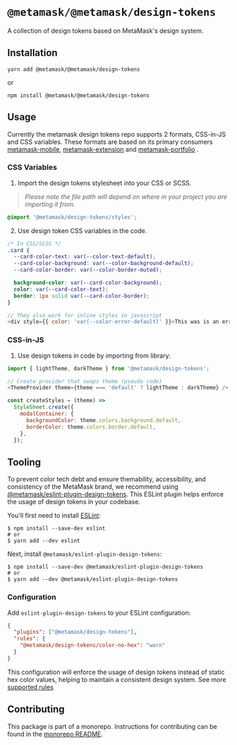 # `@metamask/@metamask/design-tokens`

A collection of design tokens based on MetaMask's design system.

## Installation

`yarn add @metamask/@metamask/design-tokens`

or

`npm install @metamask/@metamask/design-tokens`

## Usage

Currently the metamask design tokens repo supports 2 formats, CSS-in-JS and CSS variables. These formats are based on its primary consumers [metamask-mobile](https://github.com/MetaMask/metamask-mobile), [metamask-extension](https://github.com/MetaMask/metamask-extension) and [metamask-portfolio](https://github.com/consensys-vertical-apps/metamask-portfolio) .

### CSS Variables

1. Import the design tokens stylesheet into your CSS or SCSS.

> _Please note the file path will depend on where in your project you are importing it from._

```css
@import '@metamask/design-tokens/styles';
```

2. Use design token CSS variables in the code.

```css
/* In CSS/SCSS */
.card {
  --card-color-text: var(--color-text-default);
  --card-color-background: var(--color-background-default);
  --card-color-border: var(--color-border-muted);

  background-color: var(--card-color-background);
  color: var(--card-color-text);
  border: 1px solid var(--card-color-border);
}
```

```js
// They also work for inline styles in javascript
<div style={{ color: 'var(--color-error-default)' }}>This was is an error</div>
```

### CSS-in-JS

1. Use design tokens in code by importing from library:

```js
import { lightTheme, darkTheme } from '@metamask/design-tokens';

// Create provider that swaps theme (pseudo code)
<ThemeProvider theme={theme === 'default' ? lightTheme : darkTheme} />;

const createStyles = (theme) =>
  StyleSheet.create({
    modalContainer: {
      backgroundColor: theme.colors.background.default,
      borderColor: theme.colors.border.default,
    },
  });
```

## Tooling

To prevent color tech debt and ensure themability, accessibility, and consistency of the MetaMask brand, we recommend using [@metamask/eslint-plugin-design-tokens](https://github.com/MetaMask/eslint-plugin-design-tokens). This ESLint plugin helps enforce the usage of design tokens in your codebase.

You'll first need to install [ESLint](https://eslint.org):

```shell
$ npm install --save-dev eslint
# or
$ yarn add --dev eslint
```

Next, install `@metamask/eslint-plugin-design-tokens`:

```shell
$ npm install --save-dev @metamask/eslint-plugin-design-tokens
# or
$ yarn add --dev @metamask/eslint-plugin-design-tokens
```

### Configuration

Add `eslint-plugin-design-tokens` to your ESLint configuration:

```json
{
  "plugins": ["@metamask/design-tokens"],
  "rules": {
    "@metamask/design-tokens/color-no-hex": "warn"
  }
}
```

This configuration will enforce the usage of design tokens instead of static hex color values, helping to maintain a consistent design system. See more [supported rules](https://github.com/MetaMask/eslint-plugin-design-tokens?tab=readme-ov-file#supported-rules)

## Contributing

This package is part of a monorepo. Instructions for contributing can be found in the [monorepo README](https://github.com/MetaMask/metamask-design-system#readme).
